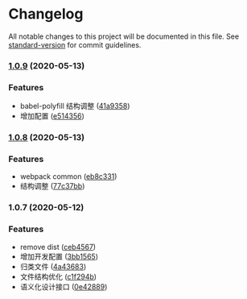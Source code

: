 # Changelog

All notable changes to this project will be documented in this file. See [standard-version](https://github.com/conventional-changelog/standard-version) for commit guidelines.

### [1.0.9](https://github.com/appzk/yg-portaljs-sdk/compare/v1.0.8...v1.0.9) (2020-05-13)


### Features

* babel-polyfill 结构调整 ([41a9358](https://github.com/appzk/yg-portaljs-sdk/commit/41a93583b667bb3f8b61ff74ac0f43fdfc225998))
* 增加配置 ([e514356](https://github.com/appzk/yg-portaljs-sdk/commit/e514356376a2bee425a2e71a67317bf10fc8d508))

### [1.0.8](https://github.com/appzk/yg-portaljs-sdk/compare/v1.0.7...v1.0.8) (2020-05-13)


### Features

* webpack common ([eb8c331](https://github.com/appzk/yg-portaljs-sdk/commit/eb8c3316e8c040695e81fc759628571f2b40a843))
* 结构调整 ([77c37bb](https://github.com/appzk/yg-portaljs-sdk/commit/77c37bbf259d369f9aea94d677cd43824a9fa79e))

### 1.0.7 (2020-05-12)


### Features

* remove dist ([ceb4567](https://github.com/appzk/yg-portaljs-sdk/commit/ceb456744884a2e662f00c4b9a829f366d2d4c67))
* 增加开发配置 ([3bb1565](https://github.com/appzk/yg-portaljs-sdk/commit/3bb1565b0e3f5f6c9dcc136f3cca3765b4714980))
* 归类文件 ([4a43683](https://github.com/appzk/yg-portaljs-sdk/commit/4a436830f23cbee727394209acf1faad1e5ccefc))
* 文件结构优化 ([c1f294b](https://github.com/appzk/yg-portaljs-sdk/commit/c1f294bcd8c77c51022e10bdad7153de6acad1c5))
* 语义化设计接口 ([0e42889](https://github.com/appzk/yg-portaljs-sdk/commit/0e42889b53f25ae20b5b8877d96e5b45df3c411b))
